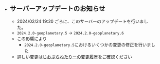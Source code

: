 - ## サーバーアップデートのお知らせ
	- 2024/02/24 19:20 ごろに、このサーバーのアップデートを行いました。
	- `2024.2.0-geoplanetary.5` -> `2024.2.0-geoplanetary.6`
	- この影響により
		- `2024.2.0-geoplanetary.5`におけるいくつかの変更の修正を行いました
	- 詳しい変更は[じおぷらねたりーの変更履歴](https://github.com/zawa-ch/geoplanetary/blob/release/CHANGELOG.md)をご確認ください
